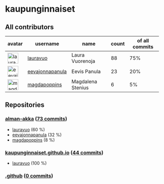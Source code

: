 
# kaupunginnaiset

## All contributors

| avatar | username | name | count | of all commits |
|--------|----------|------|---------|---|
| <img src="https://avatars.githubusercontent.com/u/29113682?s=35&v=4" alt="lauravuo" width="35px" /> | [lauravuo](https://github.com/lauravuo) | Laura Vuorenoja | 88 | 75%
| <img src="https://avatars.githubusercontent.com/u/28345294?s=35&v=4" alt="eevajonnapanula" width="35px" /> | [eevajonnapanula](https://github.com/eevajonnapanula) | Eevis Panula | 23 | 20%
| <img src="https://avatars.githubusercontent.com/u/26743924?s=35&v=4" alt="magdapoppins" width="35px" /> | [magdapoppins](https://github.com/magdapoppins) | Magdalena Stenius | 6 | 5%

## Repositories

### [alman-akka](https://github.com/kaupunginnaiset/alman-akka) ([73 commits](https://github.com/kaupunginnaiset/alman-akka/graphs/contributors))

* [lauravuo](https://github.com/lauravuo) (60 %)
* [eevajonnapanula](https://github.com/eevajonnapanula) (32 %)
* [magdapoppins](https://github.com/magdapoppins) (8 %)
    
### [kaupunginnaiset.github.io](https://github.com/kaupunginnaiset/kaupunginnaiset.github.io) ([44 commits](https://github.com/kaupunginnaiset/kaupunginnaiset.github.io/graphs/contributors))

* [lauravuo](https://github.com/lauravuo) (100 %)
    
### [.github](https://github.com/kaupunginnaiset/.github) ([0 commits](https://github.com/kaupunginnaiset/.github/graphs/contributors))


    
    